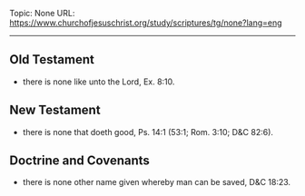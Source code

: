 Topic: None
URL: https://www.churchofjesuschrist.org/study/scriptures/tg/none?lang=eng

---

## Old Testament

- there is none like unto the Lord, Ex. 8:10.

## New Testament

- there is none that doeth good, Ps. 14:1 (53:1; Rom. 3:10; D&C 82:6).

## Doctrine and Covenants

- there is none other name given whereby man can be saved, D&C 18:23.

